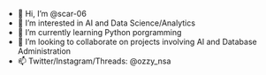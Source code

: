 - 👋 Hi, I’m @scar-06
- 👀 I’m interested in AI and Data Science/Analytics
- 🌱 I’m currently learning Python porgramming
- 💞️ I’m looking to collaborate on projects involving AI and Database Administration
- 📫 Twitter/Instagram/Threads: @ozzy_nsa

<!---
scar-06/scar-06 is a ✨ special ✨ repository because its `README.md` (this file) appears on your GitHub profile.
You can click the Preview link to take a look at your changes.
--->
